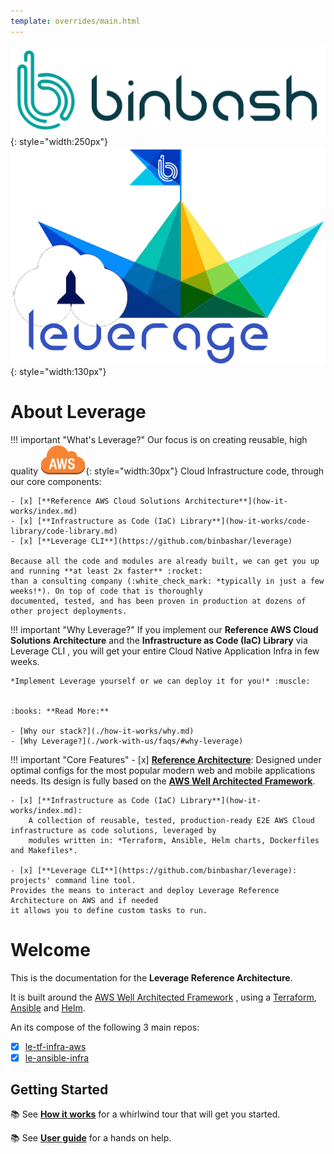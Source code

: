 ```yaml
---
template: overrides/main.html
---
```


![binbash-logo](./assets/images/logos/binbash.png "Binbash"){: style="width:250px"}
![binbash-leverage-tf](./assets/images/logos/binbash-leverage.png#right "Leverage"){: style="width:130px"}

# About Leverage

!!! important "What's Leverage?"
    Our focus is on creating reusable, high quality 
    ![leverage-aws](./assets/images/icons/aws-emojipack/General_AWScloud.png "AWS"){: style="width:30px"} 
    Cloud Infrastructure code, through our core components:

    - [x] [**Reference AWS Cloud Solutions Architecture**](how-it-works/index.md)
    - [x] [**Infrastructure as Code (IaC) Library**](how-it-works/code-library/code-library.md)
    - [x] [**Leverage CLI**](https://github.com/binbashar/leverage)

    Because all the code and modules are already built, we can get you up and running **at least 2x faster** :rocket: 
    than a consulting company (:white_check_mark: *typically in just a few weeks!*). On top of code that is thoroughly 
    documented, tested, and has been proven in production at dozens of other project deployments.

!!! important "Why Leverage?"
    If you implement our **Reference AWS Cloud Solutions Architecture** and the 
    **Infrastructure as Code (IaC) Library** via Leverage CLI , you will get your entire Cloud Native 
    Application Infra in few weeks.

    *Implement Leverage yourself or we can deploy it for you!* :muscle:

        
    :books: **Read More:** 

    - [Why our stack?](./how-it-works/why.md)
    - [Why Leverage?](./work-with-us/faqs/#why-leverage)

!!! important "Core Features"
    - [x] [**Reference Architecture**](how-it-works/code-library/code-library.md):
    Designed under optimal configs for the most popular modern web and mobile applications needs.
    Its design is fully based on the
    [**AWS Well Architected Framework**](https://leverage.binbash.com.ar/support/#aws-well-architected-review).

    - [x] [**Infrastructure as Code (IaC) Library**](how-it-works/index.md):
        A collection of reusable, tested, production-ready E2E AWS Cloud infrastructure as code solutions, leveraged by
        modules written in: *Terraform, Ansible, Helm charts, Dockerfiles and Makefiles*.

    - [x] [**Leverage CLI**](https://github.com/binbashar/leverage): projects' command line tool.
    Provides the means to interact and deploy Leverage Reference Architecture on AWS and if needed
    it allows you to define custom tasks to run.

# Welcome
This is the documentation for the **Leverage Reference Architecture**.

It is built around the [AWS Well Architected Framework](https://aws.amazon.com/architecture/well-architected/)
, using a [Terraform](https://www.terraform.io/), [Ansible](https://www.ansible.com/) and [Helm](https://helm.sh/).

An its compose of the following 3 main repos:

- [x] [le-tf-infra-aws](https://github.com/binbashar/le-tf-infra-aws)
- [x] [le-ansible-infra](https://github.com/binbashar/le-ansible-infra)

## Getting Started
:books: See [**How it works**](./how-it-works/index.md) for a whirlwind tour that will get you started.

:books: See [**User guide**](./user-guide/index.md) for a hands on help.